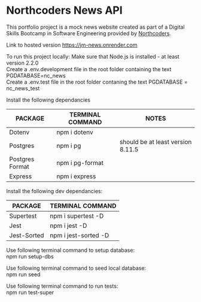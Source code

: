 # Northcoders News API
This portfolio project is a mock news website created as part of a Digital Skills Bootcamp in Software Engineering provided by [Northcoders](https://northcoders.com/).

Link to hosted version
https://jm-news.onrender.com

To run this project locally:
Make sure that Node.js is installed - at least version 2.2.0  
Create a .env.development file in the root folder containing the text PGDATABASE=nc_news  
Create a .env.test file in the root folder contaning the text PGDATABASE = nc_news_test  

Install the following dependancies  

|PACKAGE                 |TERMINAL COMMAND|NOTES                             |
|------------------------|----------------|----------------------------------|
|Dotenv                  |npm i dotenv    |                                  |
|Postgres                |npm i pg        |should be at least version 8.11.5 | 
|Postgres Format         |npm i pg-format |                                  |
|Express                 |npm i express   |                                  |

Install the following dev dependancies:

|PACKAGE                 |TERMINAL COMMAND     |
|------------------------|---------------------|       
|Supertest               |npm i supertest -D   | 
|Jest                    |npm i jest -D        |
|Jest-Sorted             |npm i jest-sorted -D | 

Use following terminal command to setup database:  
npm run setup-dbs

Use following terminal command to seed local database:  
npm run seed

Use following terminal command to run tests:  
npm run test-super
